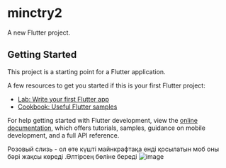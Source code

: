 # minctry2

A new Flutter project.

## Getting Started

This project is a starting point for a Flutter application.

A few resources to get you started if this is your first Flutter project:

- [Lab: Write your first Flutter app](https://docs.flutter.dev/get-started/codelab)
- [Cookbook: Useful Flutter samples](https://docs.flutter.dev/cookbook)

For help getting started with Flutter development, view the
[online documentation](https://docs.flutter.dev/), which offers tutorials,
samples, guidance on mobile development, and a full API reference.


Розовый слизь - ол өте күшті майнкрафтақа енді қосылатын моб оны бәрі жақсы көреді .Өлтірсең бөліне береді 
![image](https://github.com/ayaulymkaaa/flutter_minecraft/assets/167838791/2322e9d0-b870-4d9e-858a-4e210144ba8f)
